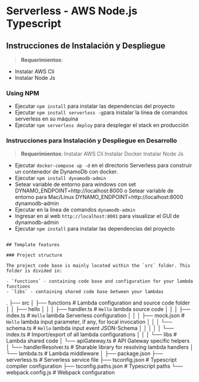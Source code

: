 # Serverless - AWS Node.js Typescript



## Instrucciones de Instalación y Despliegue 

> **Requerimientos**:
 - Instalar AWS Cli
 - Instalar Node Js

### Using NPM

- Ejecutar `npm install` para instalar las dependencias del proyecto
- Ejecutar `npm install serverless -g`para instalar la línea de comandos serverless en su máquina
- Ejecutar `npm serverless deploy` para desplegar el stack en producción



### Instrucciones para Instalación y Despliegue en Desarrollo

> **Requerimientos**:
 Instalar AWS Cli
 Instalar Docker
 Instalar Node Js

- Ejecutar `docker-compose up -d` en el directorio Serverless para construir un contenedor de DynamoDb con docker.
- Ejecutar `npm install dynamodb-admin` 
- Setear variable de entorno para windows con set DYNAMO_ENDPOINT=http://localhost:8000 o Setear variable de entorno para Mac/Linux DYNAMO_ENDPOINT=http://localhost:8000 dynamodb-admin
- Ejecutar en la linea de comandos `dynamodb-admin`                                          
- Ingresar en al web `http://localhost:8001` para visualizar el GUI de dynamodb-admin
- Ejecutar `npm install` para instalar las dependencias del proyecto



```

## Template features

### Project structure

The project code base is mainly located within the `src` folder. This folder is divided in:

- `functions` - containing code base and configuration for your lambda functions
- `libs` - containing shared code base between your lambdas

```
.
├── src
│   ├── functions               # Lambda configuration and source code folder
│   │   ├── hello
│   │   │   ├── handler.ts      # `Hello` lambda source code
│   │   │   ├── index.ts        # `Hello` lambda Serverless configuration
│   │   │   ├── mock.json       # `Hello` lambda input parameter, if any, for local invocation
│   │   │   └── schema.ts       # `Hello` lambda input event JSON-Schema
│   │   │
│   │   └── index.ts            # Import/export of all lambda configurations
│   │
│   └── libs                    # Lambda shared code
│       └── apiGateway.ts       # API Gateway specific helpers
│       └── handlerResolver.ts  # Sharable library for resolving lambda handlers
│       └── lambda.ts           # Lambda middleware
│
├── package.json
├── serverless.ts               # Serverless service file
├── tsconfig.json               # Typescript compiler configuration
├── tsconfig.paths.json         # Typescript paths
└── webpack.config.js           # Webpack configuration
```